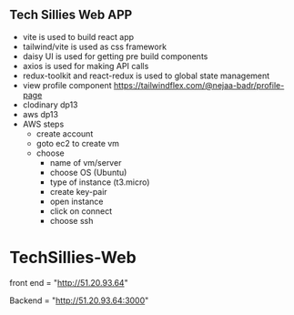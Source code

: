 ## Tech Sillies Web APP

- vite is used to build react app
- tailwind/vite is used as css framework
- daisy UI is used for getting pre build components
- axios is used for making API calls
- redux-toolkit and react-redux is used to global state management
- view profile component https://tailwindflex.com/@nejaa-badr/profile-page
- clodinary dp13
- aws dp13
- AWS steps
  - create account
  - goto ec2 to create vm
  - choose
    - name of vm/server
    - choose OS (Ubuntu)
    - type of instance (t3.micro)
    - create key-pair
    - open instance
    - click on connect
    - choose ssh

# TechSillies-Web

front end = "http://51.20.93.64"

Backend = "http://51.20.93.64:3000"
